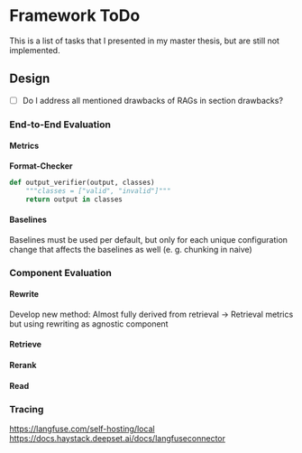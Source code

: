 # Framework ToDo

This is a list of tasks that I presented in my master thesis, but are still not implemented. 

## Design

- [ ] Do I address all mentioned drawbacks of RAGs in section drawbacks?

### End-to-End Evaluation

#### Metrics
**Format-Checker**
```python
def output_verifier(output, classes)
    """classes = ["valid", "invalid"]"""
    return output in classes
```

#### Baselines
Baselines must be used per default, but only for each unique configuration change that affects the baselines as well (e. g. chunking in naive)

### Component Evaluation

#### Rewrite
Develop new method: Almost fully derived from retrieval -> Retrieval metrics but using rewriting as agnostic component

#### Retrieve

#### Rerank

#### Read


### Tracing

https://langfuse.com/self-hosting/local
https://docs.haystack.deepset.ai/docs/langfuseconnector
